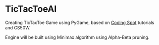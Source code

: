 # TicTacToeAI
Creating TicTacToe Game using PyGame, based on [Coding Spot](https://www.youtube.com/playlist?list=PLr-iRXN7HiJgJzMX22AVw4IU8ZOR4JS97) tutorials and CS50W.

Engine will be built using Minimax algorithm using Alpha-Beta pruning.
